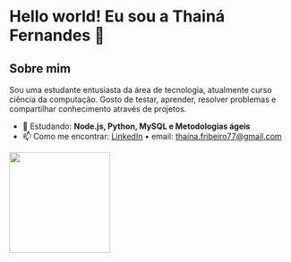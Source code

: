 # Hello world! Eu sou a Thainá Fernandes 👋

## Sobre mim
Sou uma estudante entusiasta da área de tecnologia, atualmente curso ciência da computação. Gosto de testar, aprender, resolver problemas e compartilhar conhecimento através de projetos.

- 🌱 Estudando: **Node.js, Python, MySQL e Metodologias ágeis**
- 📫 Como me encontrar: [LinkedIn](linkedin.com/in/thaina-fernandes77/) • email: thaina.fribeiro77@gmail.com
<div>
  <img height="180em" src="https://github-readme-stats.vercel.app/api?username=ThainaRibeiro77&show_icons=true&theme=dark"/>
</div>
